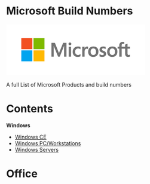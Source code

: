 # **Microsoft Build Numbers**

![alt text](https://github.com/InstallingEverything/MicrosoftBuildNumbers/blob/main/Microsoft.png)
 
 A full List of Microsoft Products and build numbers


# **Contents**

**Windows**

- [Windows CE](https://github.com/InstallingEverything/MicrosoftBuildNumbers/blob/main/WindowsCE.md)
- [Windows PC/Workstations](https://github.com/InstallingEverything/MicrosoftBuildNumbers/blob/main/Windows.md)
- [Windows Servers](https://github.com/InstallingEverything/MicrosoftBuildNumbers/blob/main/WindowsServers.md)

# **Office**

